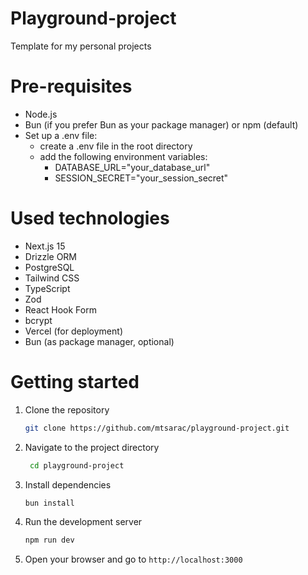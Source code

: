 # Playground-project

Template for my personal projects

# Pre-requisites
- Node.js
- Bun (if you prefer Bun as your package manager) or npm (default)
- Set up a .env file:
    - create a .env file in the root directory
    - add the following environment variables:
        - DATABASE_URL="your_database_url"
        - SESSION_SECRET="your_session_secret"

# Used technologies
- Next.js 15
- Drizzle ORM
- PostgreSQL
- Tailwind CSS
- TypeScript
- Zod
- React Hook Form
- bcrypt
- Vercel (for deployment)
- Bun (as package manager, optional)

# Getting started
1. Clone the repository
   ```bash
   git clone https://github.com/mtsarac/playground-project.git
    ```
2. Navigate to the project directory
   ```bash
    cd playground-project
3. Install dependencies
   ```bash
   bun install
   ```
4. Run the development server
   ```bash
   npm run dev
   ```
5. Open your browser and go to `http://localhost:3000`

